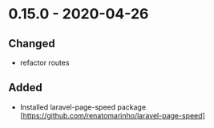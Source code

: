 # 0.15.0 - 2020-04-26
## Changed
- refactor routes

## Added
- Installed laravel-page-speed package [https://github.com/renatomarinho/laravel-page-speed]
